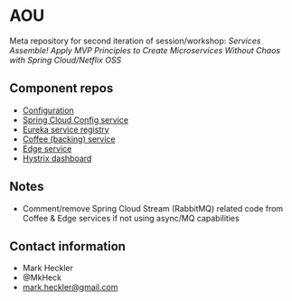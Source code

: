 # AOU
Meta repository for second iteration of session/workshop: _Services Assemble! Apply MVP Principles to Create Microservices Without Chaos with Spring Cloud/Netflix OSS_

## Component repos

* [Configuration](https://github.com/mkheck/AOU/tree/master/aou-config)
* [Spring Cloud Config service](https://github.com/mkheck/AOU/tree/master/config-service)
* [Eureka service registry](https://github.com/mkheck/AOU-eureka-service)
* [Coffee (backing) service](https://github.com/mkheck/AOU-coffee-service)
* [Edge service](https://github.com/mkheck/AOU-edge-service)
* [Hystrix dashboard](https://github.com/mkheck/AOU-hystrix-dashboard)

## Notes

* Comment/remove Spring Cloud Stream (RabbitMQ) related code from Coffee & Edge services if not using async/MQ capabilities

## Contact information

* Mark Heckler
* @MkHeck
* mark.heckler@gmail.com